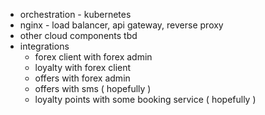 - orchestration - kubernetes
- nginx - load balancer, api gateway, reverse proxy
- other cloud components tbd
- integrations
    - forex client with forex admin
    - loyalty with forex client
    - offers with forex admin
    - offers with sms ( hopefully )
    - loyalty points with some booking service ( hopefully )